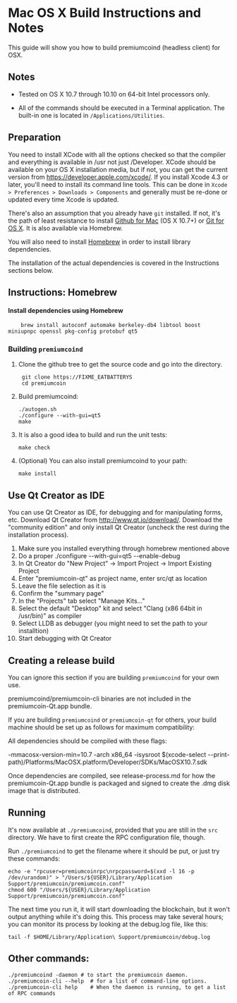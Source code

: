 Mac OS X Build Instructions and Notes
====================================
This guide will show you how to build premiumcoind (headless client) for OSX.

Notes
-----

* Tested on OS X 10.7 through 10.10 on 64-bit Intel processors only.

* All of the commands should be executed in a Terminal application. The
built-in one is located in `/Applications/Utilities`.

Preparation
-----------

You need to install XCode with all the options checked so that the compiler
and everything is available in /usr not just /Developer. XCode should be
available on your OS X installation media, but if not, you can get the
current version from https://developer.apple.com/xcode/. If you install
Xcode 4.3 or later, you'll need to install its command line tools. This can
be done in `Xcode > Preferences > Downloads > Components` and generally must
be re-done or updated every time Xcode is updated.

There's also an assumption that you already have `git` installed. If
not, it's the path of least resistance to install [Github for Mac](https://mac.github.com/)
(OS X 10.7+) or
[Git for OS X](https://code.google.com/p/git-osx-installer/). It is also
available via Homebrew.

You will also need to install [Homebrew](http://brew.sh) in order to install library
dependencies.

The installation of the actual dependencies is covered in the Instructions
sections below.

Instructions: Homebrew
----------------------

#### Install dependencies using Homebrew

        brew install autoconf automake berkeley-db4 libtool boost miniupnpc openssl pkg-config protobuf qt5

### Building `premiumcoind`

1. Clone the github tree to get the source code and go into the directory.

        git clone https://FIXME_EATBATTERYS
        cd premiumcoin

2.  Build premiumcoind:

        ./autogen.sh
        ./configure --with-gui=qt5
        make

3.  It is also a good idea to build and run the unit tests:

        make check

4.  (Optional) You can also install premiumcoind to your path:

        make install

Use Qt Creator as IDE
------------------------
You can use Qt Creator as IDE, for debugging and for manipulating forms, etc.
Download Qt Creator from http://www.qt.io/download/. Download the "community edition" and only install Qt Creator (uncheck the rest during the installation process).

1. Make sure you installed everything through homebrew mentioned above
2. Do a proper ./configure --with-gui=qt5 --enable-debug
3. In Qt Creator do "New Project" -> Import Project -> Import Existing Project
4. Enter "premiumcoin-qt" as project name, enter src/qt as location
5. Leave the file selection as it is
6. Confirm the "summary page"
7. In the "Projects" tab select "Manage Kits..."
8. Select the default "Desktop" kit and select "Clang (x86 64bit in /usr/bin)" as compiler
9. Select LLDB as debugger (you might need to set the path to your installtion)
10. Start debugging with Qt Creator

Creating a release build
------------------------
You can ignore this section if you are building `premiumcoind` for your own use.

premiumcoind/premiumcoin-cli binaries are not included in the premiumcoin-Qt.app bundle.

If you are building `premiumcoind` or `premiumcoin-qt` for others, your build machine should be set up
as follows for maximum compatibility:

All dependencies should be compiled with these flags:

 -mmacosx-version-min=10.7
 -arch x86_64
 -isysroot $(xcode-select --print-path)/Platforms/MacOSX.platform/Developer/SDKs/MacOSX10.7.sdk

Once dependencies are compiled, see release-process.md for how the premiumcoin-Qt.app
bundle is packaged and signed to create the .dmg disk image that is distributed.

Running
-------

It's now available at `./premiumcoind`, provided that you are still in the `src`
directory. We have to first create the RPC configuration file, though.

Run `./premiumcoind` to get the filename where it should be put, or just try these
commands:

    echo -e "rpcuser=premiumcoinrpc\nrpcpassword=$(xxd -l 16 -p /dev/urandom)" > "/Users/${USER}/Library/Application Support/premiumcoin/premiumcoin.conf"
    chmod 600 "/Users/${USER}/Library/Application Support/premiumcoin/premiumcoin.conf"

The next time you run it, it will start downloading the blockchain, but it won't
output anything while it's doing this. This process may take several hours;
you can monitor its process by looking at the debug.log file, like this:

    tail -f $HOME/Library/Application\ Support/premiumcoin/debug.log

Other commands:
-------

    ./premiumcoind -daemon # to start the premiumcoin daemon.
    ./premiumcoin-cli --help  # for a list of command-line options.
    ./premiumcoin-cli help    # When the daemon is running, to get a list of RPC commands
